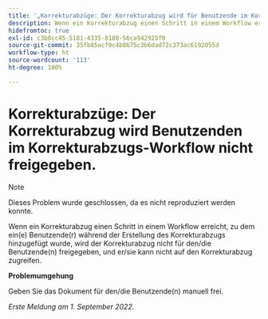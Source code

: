 ```yaml
---
title: '„Korrekturabzüge: Der Korrekturabzug wird für Benutzende im Korrekturabzugs-Workflow nicht freigegeben.“'
description: Wenn ein Korrekturabzug einen Schritt in einem Workflow erreicht, zu dem Benutzende während der Erstellung des Korrekturabzugs hinzugefügt wurden, wird der Korrekturabzug nicht für diese Benutzenden freigegeben, und sie können nicht auf den Korrekturabzug zugreifen.
hidefromtoc: true
exl-id: c3b8cc45-5181-4335-8188-56ca942925f0
source-git-commit: 35fb85acf0c4b8675c3b6dad72c373ac6192055d
workflow-type: ht
source-wordcount: '113'
ht-degree: 100%

---
```


# Korrekturabzüge: Der Korrekturabzug wird Benutzenden im Korrekturabzugs-Workflow nicht freigegeben.

<!--This issue is on the WF and WFP TOCs-->
<!--Requested article-->

>[!NOTE]
>
>Dieses Problem wurde geschlossen, da es nicht reproduziert werden konnte.

Wenn ein Korrekturabzug einen Schritt in einem Workflow erreicht, zu dem ein(e) Benutzende(r) während der Erstellung des Korrekturabzugs hinzugefügt wurde, wird der Korrekturabzug nicht für den/die Benutzende(n) freigegeben, und er/sie kann nicht auf den Korrekturabzug zugreifen.

**Problemumgehung**

Geben Sie das Dokument für den/die Benutzende(n) manuell frei.

_Erste Meldung am 1. September 2022._
